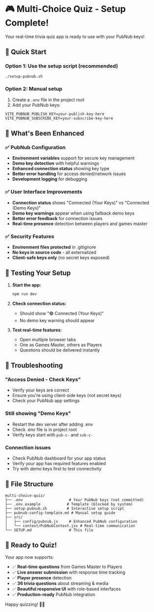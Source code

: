 # 🎮 Multi-Choice Quiz - Setup Complete!

Your real-time trivia quiz app is ready to use with your PubNub keys!

## 🚀 Quick Start

### Option 1: Use the setup script (recommended)
```bash
./setup-pubnub.sh
```

### Option 2: Manual setup
1. Create a `.env` file in the project root
2. Add your PubNub keys:
```env
VITE_PUBNUB_PUBLISH_KEY=your-publish-key-here
VITE_PUBNUB_SUBSCRIBE_KEY=your-subscribe-key-here
```

## 🎯 What's Been Enhanced

### ✅ PubNub Configuration
- **Environment variables** support for secure key management
- **Demo key detection** with helpful warnings
- **Enhanced connection status** showing key type
- **Better error handling** for access denied/network issues
- **Development logging** for debugging

### ✅ User Interface Improvements
- **Connection status** shows "Connected (Your Keys)" vs "Connected (Demo Keys)"
- **Demo key warnings** appear when using fallback demo keys
- **Better error feedback** for connection issues
- **Real-time presence** detection between players and games master

### ✅ Security Features
- **Environment files protected** in .gitignore
- **No keys in source code** - all externalized
- **Client-safe keys only** (no secret keys exposed)

## 📱 Testing Your Setup

1. **Start the app:**
   ```bash
   npm run dev
   ```

2. **Check connection status:**
   - Should show "🟢 Connected (Your Keys)" 
   - No demo key warning should appear

3. **Test real-time features:**
   - Open multiple browser tabs
   - One as Games Master, others as Players
   - Questions should be delivered instantly

## 🔧 Troubleshooting

### "Access Denied - Check Keys"
- Verify your keys are correct
- Ensure you're using client-side keys (not secret keys)
- Check your PubNub app settings

### Still showing "Demo Keys"
- Restart the dev server after adding .env
- Check .env file is in project root
- Verify keys start with `pub-c-` and `sub-c-`

### Connection issues
- Check PubNub dashboard for your app status
- Verify your app has required features enabled
- Try with demo keys first to test connectivity

## 📂 File Structure
```
multi-choice-quiz/
├── .env                     # Your PubNub keys (not committed)
├── .env.example            # Template (blocked by system)
├── setup-pubnub.sh         # Interactive setup script
├── pubnub-config-template.md # Manual setup guide
├── src/
│   ├── config/pubnub.js     # Enhanced PubNub configuration
│   └── context/PubNubContext.jsx # Real-time communication
└── SETUP.md                 # This file
```

## 🎉 Ready to Quiz!

Your app now supports:
- ✅ **Real-time questions** from Games Master to Players
- ✅ **Live answer submission** with response time tracking  
- ✅ **Player presence** detection
- ✅ **36 trivia questions** about streaming & media
- ✅ **Beautiful responsive UI** with role-based interfaces
- ✅ **Production-ready** PubNub integration

Happy quizzing! 🧠🎯


